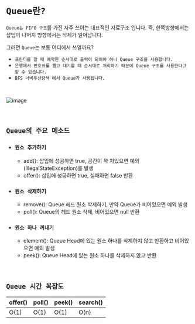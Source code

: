 # `Queue란?`

`Queue는 FIFO 구조`를 가진 자주 쓰이는 대표적인 자료구조 입니다. 즉, 한쪽방향에서는 삽입이 나머지 방향에서는 삭제가 일어납니다. 

그러면 `Queue`는 보통 어디에서 쓰일까요?

- `프린터를 할 때 예약한 순서대로 출력이 되어야 하니 Queue 구조를 사용합니다.`
- `은행에서 번호표를 뽑고 대기할 때 순서대로 처리하기 때문에 Queue 구조를 사용한다고 할 수 있습니다.`
- `BFS 너비우선탐색 에서 Queue가 사용됩니다.`

<br>

![image](https://user-images.githubusercontent.com/45676906/105799225-585c8d80-5fd7-11eb-9b47-ac3542853222.png)

<br>

## `Queue의 주요 메소드`

- ### `원소 추가하기`
    - add(): 삽입에 성공하면 true, 공간이 꽉 차있으면 예외(IllegalStateException)를 발생
    - offer(): 삽입에 성공하면 true, 실패하면 false 반환

- ### `원소 삭제하기`
    - remove(): Queue 헤드 원소 삭제하기, 만약 Queue가 비어있으면 예외 발생
    - poll(): Queue의 헤드 원소 삭제, 비어있으면 null 반환
    
- ### `원소 하나 꺼내기`
    - element(): Queue Head에 있는 원소 하나를 삭제하지 않고 반환하고 비어있으면 예외 발생
    - peek(): Queue Head에 있는 원소 하나를 삭제하지 않고 반환
    
<br>

## `Queue 시간 복잡도`

|offer()|poll()|peek()|search()|
|------|-----|-----|-----|
|O(1)|O(1)|O(1)|O(n)|